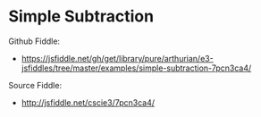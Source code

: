# Simple Subtraction

Github Fiddle:
- https://jsfiddle.net/gh/get/library/pure/arthurian/e3-jsfiddles/tree/master/examples/simple-subtraction-7pcn3ca4/

Source Fiddle:
- http://jsfiddle.net/cscie3/7pcn3ca4/

